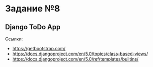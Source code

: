 # Задание №8
## Django ToDo App

Ссылки:
- https://getbootstrap.com/
- https://docs.djangoproject.com/en/5.0/topics/class-based-views/
- https://docs.djangoproject.com/en/5.0/ref/templates/builtins/
